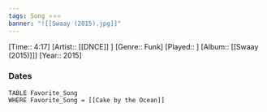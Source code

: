 ```yaml
---
tags: Song ⭐⭐⭐ 
banner: "![[Swaay (2015).jpg]]"
---
```

[Time:: 4:17]
[Artist:: [[DNCE]] ]
[Genre:: Funk]
[Played:: ]
[Album:: [[Swaay (2015)]]]
[Year:: 2015]
### Dates
````dataview
TABLE Favorite_Song
WHERE Favorite_Song = [[Cake by the Ocean]]
````